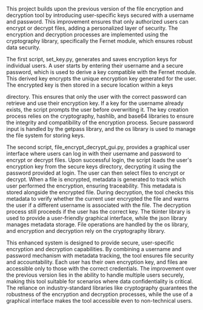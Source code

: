 
This project builds upon the previous version of the file encryption and decryption
tool by introducing user-specific keys secured with a username and password.
This improvement ensures that only authorized users can encrypt or decrypt files,
adding a personalized layer of security. The encryption and decryption processes are
implemented using the cryptography library, specifically the Fernet module, which ensures
robust data security.

The first script, set_key.py, generates and saves encryption keys for individual users. 
A user starts by entering their username and a secure password, which is used to derive a 
key compatible with the Fernet module. This derived key encrypts the unique encryption key
generated for the user. The encrypted key is then stored in a secure location within a keys 

directory. This ensures that only the user with the correct password can retrieve and use their 
encryption key. If a key for the username already exists, the script prompts the user before
overwriting it. The key creation process relies on the cryptography, hashlib, and base64 libraries 
to ensure the integrity and compatibility of the encryption process. Secure password input is handled
by the getpass library, and the os library is used to manage the file system for storing keys.

The second script, file_encrypt_decrypt_gui.py, provides a graphical user interface where users
can log in with their username and password to encrypt or decrypt files. Upon successful login, 
the script loads the user's encryption key from the secure keys directory, decrypting it using the
password provided at login. The user can then select files to encrypt or decrypt. When a file is encrypted,
metadata is generated to track which user performed the encryption, ensuring traceability. This metadata 
is stored alongside the encrypted file. During decryption, the tool checks this metadata to verify whether
the current user encrypted the file and warns the user if a different username is associated with the file. 
The decryption process still proceeds if the user has the correct key. The tkinter library is used to provide a user-friendly graphical interface, while the json library manages metadata storage. File operations are handled by the os library, and encryption and decryption rely on the cryptography library.

This enhanced system is designed to provide secure, user-specific encryption and decryption capabilities.
By combining a username and password mechanism with metadata tracking, the tool ensures file security 
and accountability. Each user has their own encryption key, and files are accessible only to those with 
the correct credentials. The improvement over the previous version lies in the ability to handle multiple
users securely, making this tool suitable for scenarios where data confidentiality is critical.
The reliance on industry-standard libraries like cryptography guarantees the robustness of the
encryption and decryption processes, while the use of a graphical interface makes the tool accessible
even to non-technical users.
